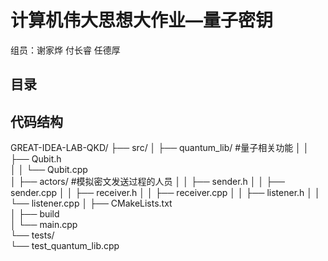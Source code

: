 # 计算机伟大思想大作业—量子密钥
组员：谢家烨 付长睿 任德厚
## 目录



## 代码结构
GREAT-IDEA-LAB-QKD/
├── src/
│   ├── quantum_lib/        #量子相关功能
│   │   ├── Qubit.h        
│   │   └── Qubit.cpp      
│   ├── actors/             #模拟密文发送过程的人员
│   │   ├── sender.h
│   │   ├── sender.cpp
│   │   ├── receiver.h
│   │   ├── receiver.cpp
│   │   ├── listener.h
│   │   └── listener.cpp
│   ├── CMakeLists.txt     
│   ├── build              
│   └── main.cpp           
└── tests/                 
    └── test_quantum_lib.cpp
